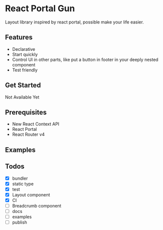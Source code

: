# React Portal Gun

Layout library inspired by react portal, possible make your life easier.

## Features

- Declarative
- Start quickly
- Control UI in other parts, like put a button in footer in your deeply nested component
- Test friendly

## Get Started

Not Available Yet

## Prerequisites

- New React Context API
- React Portal
- React Router v4

## Examples

## Todos

- [x] bundler
- [x] static type
- [x] test
- [x] Layout component
- [x] CI
- [ ] Breadcrumb component
- [ ] docs
- [ ] examples
- [ ] publish
